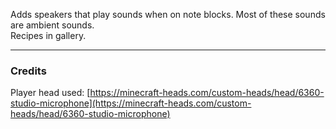 Adds speakers that play sounds when on note blocks. Most of these sounds are ambient sounds.  
Recipes in gallery.

---
### Credits
Player head used: [https://minecraft-heads.com/custom-heads/head/6360-studio-microphone](https://minecraft-heads.com/custom-heads/head/6360-studio-microphone)
